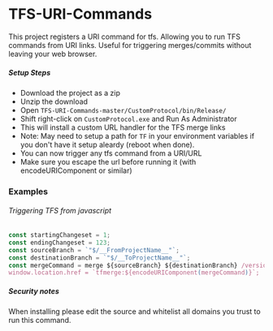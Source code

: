 # TFS-URI-Commands

This project registers a URI command for tfs. Allowing you to run TFS commands from URI links.
Useful for triggering merges/commits without leaving your web browser.

##### Setup Steps
- Download the project as a zip
- Unzip the download
- Open `TFS-URI-Commands-master/CustomProtocol/bin/Release/`
- Shift right-click on `CustomProtocol.exe` and Run As Administrator
- This will install a custom URL handler for the TFS merge links
- Note: May need to setup a path for `TF` in your environment variables if you don't have it setup aleardy (reboot when done).
- You can now trigger any tfs command from a URI/URL
- Make sure you escape the url before running it (with encodeURIComponent or similar)


### Examples
###### Triggering TFS from javascript
```javascript
const startingChangeset = 1;
const endingChangeset = 123;
const sourceBranch = `"$/__FromProjectName__"`;
const destinationBranch = `"$/__ToProjectName__"`;
const mergeCommand = merge ${sourceBranch} ${destinationBranch} /version:C${endingChangeset}~C${startingChangeset} /noprompt /recursive`;
window.location.href = `tfmerge:${encodeURIComponent(mergeCommand)}`;
```


##### Security notes
When installing please edit the source and whitelist all domains you trust to run this command.
